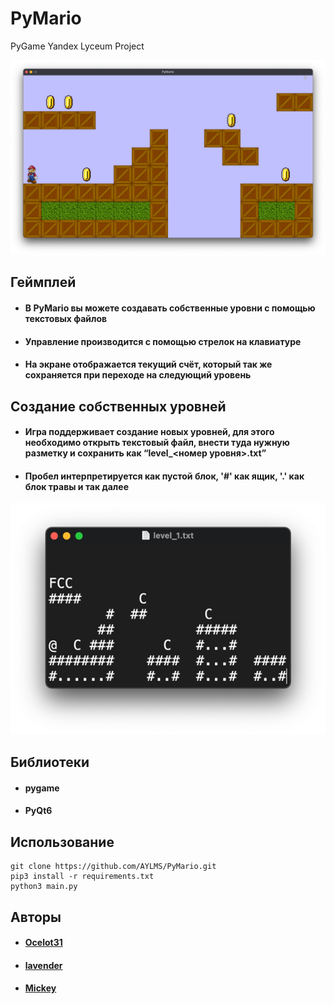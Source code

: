 # PyMario
PyGame Yandex Lyceum Project

![Screenshot](screenshot.png)

## Геймплей

* #### В PyMario вы можете создавать собственные уровни с помощью текстовых файлов
* #### Управление производится с помощью стрелок на клавиатуре
* #### На экране отображается текущий счёт, который так же сохраняется при переходе на следующий уровень


## Создание собственных уровней

* #### Игра поддерживает создание новых уровней, для этого необходимо открыть текстовый файл, внести туда нужную разметку и сохранить как “level_<номер уровня>.txt”
* #### Пробел интерпретируется как пустой блок, '#' как ящик, '.' как блок травы и так далее

![Levels](levels.png)

## Библиотеки
* #### pygame
* #### PyQt6

## Использование
```shell
git clone https://github.com/AYLMS/PyMario.git
pip3 install -r requirements.txt
python3 main.py
```

## Авторы

* #### [Ocelot31](https://github.com/Ocelot31)
* #### [lavender](https://github.com/fast-geek)
* #### [Mickey](https://github.com/krpff)